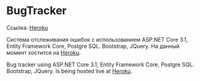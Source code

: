 # BugTracker

Ссылка: [Heroku](http://redwinter-bugtracker.herokuapp.com/)

Система отслеживания ошибок с использованием ASP.NET Core 3.1, Entity Framework Core, Postgre SQL. Bootstrap, JQuery. На данный момент хостится на [Heroku](http://redwinter-bugtracker.herokuapp.com/).


Bug tracker using ASP.NET Core 3.1, Entity Framework Core, Postgre SQL. Bootstrap, JQuery. Is being hosted live at [Heroku](http://redwinter-bugtracker.herokuapp.com/).
